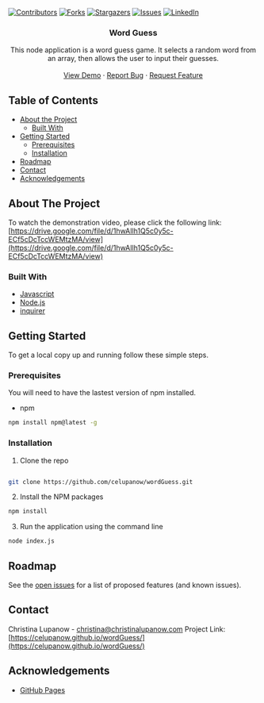 <!-- PROJECT SHIELDS -->

[![Contributors][contributors-shield]][contributors-url] [![Forks][forks-shield]][forks-url] [![Stargazers][stars-shield]][stars-url] [![Issues][issues-shield]][issues-url] [![LinkedIn][linkedin-shield]][linkedin-url]

 
<h3 align="center">Word Guess</h3>
<p align="center">
This node application is a word guess game. It selects a random word from an array, then allows the user to input their guesses.
<br />
<br />
<a href="https://drive.google.com/file/d/1hwAIlh1Q5c0y5c-ECf5cDcTccWEMtzMA/view">View Demo</a>
·
<a href="https://github.com/celupanow/wordGuess/issues">Report Bug</a>
·
<a href="https://github.com/celupanow/wordGuess/issues">Request Feature</a>

</p>

</p>
<!-- TABLE OF CONTENTS -->

## Table of Contents

* [About the Project](#about-the-project)
	* [Built With](#built-with)
* [Getting Started](#getting-started)
	* [Prerequisites](#prerequisites)
	* [Installation](#installation)
* [Roadmap](#roadmap)
* [Contact](#contact)
* [Acknowledgements](#acknowledgements)

 
<!-- ABOUT THE PROJECT -->

## About The Project
To watch the demonstration video, please click the following link:
[https://drive.google.com/file/d/1hwAIlh1Q5c0y5c-ECf5cDcTccWEMtzMA/view](https://drive.google.com/file/d/1hwAIlh1Q5c0y5c-ECf5cDcTccWEMtzMA/view)

### Built With
* [Javascript](https://developer.mozilla.org/en-US/docs/Web/JavaScript)
* [Node.js](https://nodejs.org)
* [inquirer](https://www.npmjs.com/package/inquirer)

<!-- GETTING STARTED -->

## Getting Started
To get a local copy up and running follow these simple steps.


### Prerequisites

You will need to have the lastest version of npm installed.
* npm
```sh
npm install npm@latest -g
```
  
### Installation

1. Clone the repo

```sh

git clone https://github.com/celupanow/wordGuess.git

```
2. Install the NPM packages
```sh
npm install
```
3. Run the application using the command line
```sh
node index.js
```

<!-- ROADMAP -->

## Roadmap

  

See the [open issues](https://github.com/celupanow/wordGuess/issues) for a list of proposed features (and known issues).

<!-- CONTACT -->

## Contact
Christina Lupanow - christina@christinalupanow.com
Project Link: [https://celupanow.github.io/wordGuess/](https://celupanow.github.io/wordGuess/)

<!-- ACKNOWLEDGEMENTS -->

## Acknowledgements
* [GitHub Pages](https://pages.github.com)


<!-- MARKDOWN LINKS & IMAGES -->

<!-- https://www.markdownguide.org/basic-syntax/#reference-style-links -->

[contributors-shield]: https://img.shields.io/github/contributors/celupanow/wordGuess.svg?style=flat-square

[contributors-url]: https://github.com/celupanow/wordGuess/graphs/contributors

[forks-shield]: https://img.shields.io/github/forks/celupanow/wordGuess.svg?style=flat-square

[forks-url]: https://github.com/celupanow/wordGuess/network/members

[stars-shield]: https://img.shields.io/github/stars/celupanow/wordGuess.svg?style=flat-square

[stars-url]: https://github.com/celupanow/wordGuess/stargazers

[issues-shield]: https://img.shields.io/github/issues/celupanow/wordGuess.svg?style=flat-square

[issues-url]: https://github.com/celupanow/wordGuess/issues

[license-shield]: https://img.shields.io/github/license/celupanow/wordGuess.svg?style=flat-square

[license-url]: https://github.com/celupanow/wordGuess/blob/master/LICENSE.txt

[linkedin-shield]: https://img.shields.io/badge/-LinkedIn-black.svg?style=flat-square&logo=linkedin&colorB=555

[linkedin-url]: https://linkedin.com/in/celupanow

[product-screenshot]: images/screenshot.png
<!--stackedit_data:
eyJoaXN0b3J5IjpbMTkyNjY5NTgxOCwtMTY0MTUyNjA2NywtMT
k4NzA5MDM5Nl19
-->